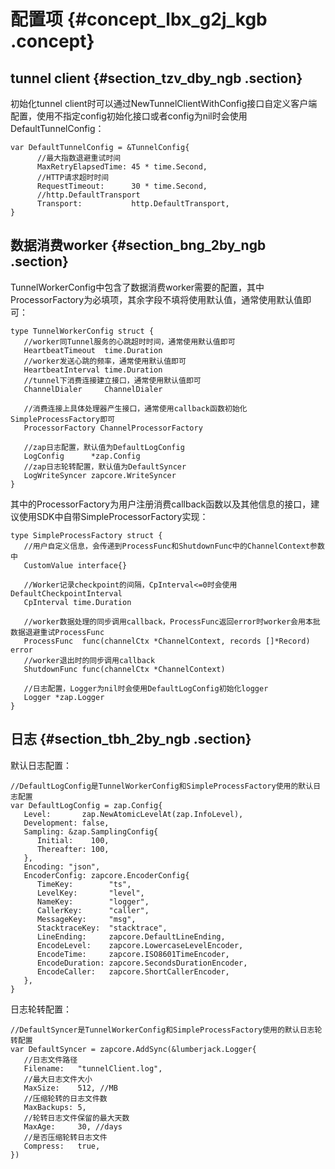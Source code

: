 # 配置项 {#concept_lbx_g2j_kgb .concept}

## tunnel client {#section_tzv_dby_ngb .section}

初始化tunnel client时可以通过NewTunnelClientWithConfig接口自定义客户端配置，使用不指定config初始化接口或者config为nil时会使用DefaultTunnelConfig：

```
var DefaultTunnelConfig = &TunnelConfig{
      //最大指数退避重试时间
      MaxRetryElapsedTime: 45 * time.Second,
      //HTTP请求超时时间
      RequestTimeout:      30 * time.Second,
      //http.DefaultTransport
      Transport:           http.DefaultTransport,
}
```

## 数据消费worker {#section_bng_2by_ngb .section}

TunnelWorkerConfig中包含了数据消费worker需要的配置，其中ProcessorFactory为必填项，其余字段不填将使用默认值，通常使用默认值即可：

```
type TunnelWorkerConfig struct {
   //worker同Tunnel服务的心跳超时时间，通常使用默认值即可
   HeartbeatTimeout  time.Duration
   //worker发送心跳的频率，通常使用默认值即可
   HeartbeatInterval time.Duration
   //tunnel下消费连接建立接口，通常使用默认值即可
   ChannelDialer     ChannelDialer

   //消费连接上具体处理器产生接口，通常使用callback函数初始化SimpleProcessFactory即可
   ProcessorFactory ChannelProcessorFactory

   //zap日志配置，默认值为DefaultLogConfig
   LogConfig      *zap.Config
   //zap日志轮转配置，默认值为DefaultSyncer
   LogWriteSyncer zapcore.WriteSyncer
}
```

其中的ProcessorFactory为用户注册消费callback函数以及其他信息的接口，建议使用SDK中自带SimpleProcessorFactory实现：

```
type SimpleProcessFactory struct {
   //用户自定义信息，会传递到ProcessFunc和ShutdownFunc中的ChannelContext参数中
   CustomValue interface{}

   //Worker记录checkpoint的间隔，CpInterval<=0时会使用DefaultCheckpointInterval
   CpInterval time.Duration

   //worker数据处理的同步调用callback，ProcessFunc返回error时worker会用本批数据退避重试ProcessFunc
   ProcessFunc  func(channelCtx *ChannelContext, records []*Record) error
   //worker退出时的同步调用callback
   ShutdownFunc func(channelCtx *ChannelContext)

   //日志配置，Logger为nil时会使用DefaultLogConfig初始化logger
   Logger *zap.Logger
}
```

## 日志 {#section_tbh_2by_ngb .section}

默认日志配置：

```
//DefaultLogConfig是TunnelWorkerConfig和SimpleProcessFactory使用的默认日志配置
var DefaultLogConfig = zap.Config{
   Level:       zap.NewAtomicLevelAt(zap.InfoLevel),
   Development: false,
   Sampling: &zap.SamplingConfig{
      Initial:    100,
      Thereafter: 100,
   },
   Encoding: "json",
   EncoderConfig: zapcore.EncoderConfig{
      TimeKey:        "ts",
      LevelKey:       "level",
      NameKey:        "logger",
      CallerKey:      "caller",
      MessageKey:     "msg",
      StacktraceKey:  "stacktrace",
      LineEnding:     zapcore.DefaultLineEnding,
      EncodeLevel:    zapcore.LowercaseLevelEncoder,
      EncodeTime:     zapcore.ISO8601TimeEncoder,
      EncodeDuration: zapcore.SecondsDurationEncoder,
      EncodeCaller:   zapcore.ShortCallerEncoder,
   },
}
```

日志轮转配置：

```
//DefaultSyncer是TunnelWorkerConfig和SimpleProcessFactory使用的默认日志轮转配置
var DefaultSyncer = zapcore.AddSync(&lumberjack.Logger{
   //日志文件路径
   Filename:   "tunnelClient.log",
   //最大日志文件大小
   MaxSize:    512, //MB
   //压缩轮转的日志文件数
   MaxBackups: 5,
   //轮转日志文件保留的最大天数
   MaxAge:     30, //days
   //是否压缩轮转日志文件
   Compress:   true,
})
```


